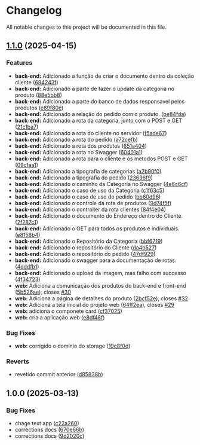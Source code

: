 # Changelog

All notable changes to this project will be documented in this file.

## [1.1.0](https://github.com/DutraGames/projeto-5dsm/compare/v1.0.0...v1.1.0) (2025-04-15)

### Features

* **back-end:** Adicionado a função de criar o documento dentro da coleção cliente ([694243f](https://github.com/DutraGames/projeto-5dsm/commit/694243f09cc1594c39601135665f5b93cd7d5574))
* **back-end:** Adicionado a parte de fazer o update da categoria no produto ([88e5bb8](https://github.com/DutraGames/projeto-5dsm/commit/88e5bb84c3c64b03983e51763ab44519c8abd45d))
* **back-end:** Adicionado a parte do banco de dados responsavel pelos produtos ([e89f80e](https://github.com/DutraGames/projeto-5dsm/commit/e89f80ea83a5660ae6439baec5348d68e71ba884))
* **back-end:** Adicionado a relação do pedido com o produto. ([be84fda](https://github.com/DutraGames/projeto-5dsm/commit/be84fda323175c223f083c9da2805c1e1596b79b))
* **back-end:** Adicionado a rota da categoria, junto com o POST e GET ([21c1ba7](https://github.com/DutraGames/projeto-5dsm/commit/21c1ba7f036c226798af1f64241b654ebfd8a26c))
* **back-end:** Adicionado a rota do cliente no servidor ([f5ade67](https://github.com/DutraGames/projeto-5dsm/commit/f5ade671b391744b2d486c9bfa80b6e113bede06))
* **back-end:** Adicionado a rota do pedido ([a72cefb](https://github.com/DutraGames/projeto-5dsm/commit/a72cefba13df3e2e736293878b271f85ec9bab80))
* **back-end:** Adicionado a rota dos produtos ([651a404](https://github.com/DutraGames/projeto-5dsm/commit/651a40428eb1c5c5e6fe742ce09ca0e45347cce0))
* **back-end:** Adicionado a rota no Swagger ([60401a1](https://github.com/DutraGames/projeto-5dsm/commit/60401a127cba0eb8347dbf26839a8c9875e0e82e))
* **back-end:** Adicionado a rota para o cliente e os metodos POST e GET ([09cfaa1](https://github.com/DutraGames/projeto-5dsm/commit/09cfaa109ff1fca180594aeb6a8c1a3f21e0f02c))
* **back-end:** Adicionado a tipografia de categorias ([a2b90f0](https://github.com/DutraGames/projeto-5dsm/commit/a2b90f009bce06bc820d5718c5e8b4b356603c48))
* **back-end:** Adicionado a tipografia do pedido ([23636f9](https://github.com/DutraGames/projeto-5dsm/commit/23636f9c6080473dbb97eedf5040c4c033d07e67))
* **back-end:** Adicionado o caminho da Categoria no Swagger ([4e6c6cf](https://github.com/DutraGames/projeto-5dsm/commit/4e6c6cf03e0ac455784301a4f0d85ee1f5b2d25c))
* **back-end:** Adicionado o caso de uso da Categoria ([c1f63c5](https://github.com/DutraGames/projeto-5dsm/commit/c1f63c5281d052a5419ae3f77d4f53c46d808db4))
* **back-end:** Adicionado o caso de uso do pedido ([bb60d96](https://github.com/DutraGames/projeto-5dsm/commit/bb60d96026fc4408ef94a6ee25cff6d3a54e792d))
* **back-end:** Adicionado o controle da rota de produtos ([9d74f5f](https://github.com/DutraGames/projeto-5dsm/commit/9d74f5fe331e4168f6341fbe6e4042436261ae11))
* **back-end:** Adicionado o controller da rota clientes ([84f4e04](https://github.com/DutraGames/projeto-5dsm/commit/84f4e041aad4f1eb0ce8b4b8927dc2b641da113c))
* **back-end:** Adicionado o documento do Endereço dentro do Cliente. ([2f287c1](https://github.com/DutraGames/projeto-5dsm/commit/2f287c132f2b134099cd5eee498460570e9252ce))
* **back-end:** Adicionado o GET para todos os produtos e individuais. ([e8158b4](https://github.com/DutraGames/projeto-5dsm/commit/e8158b42fa6f9d5bfca5f91f58da46c2c973f8fa))
* **back-end:** Adicionado o Repositório da Categoria ([bbf6719](https://github.com/DutraGames/projeto-5dsm/commit/bbf6719c6c6731c3828f53fc20b5306f645608d4))
* **back-end:** Adicionado o repositório do Cliente ([da4b527](https://github.com/DutraGames/projeto-5dsm/commit/da4b5273adeb4ed48368c7bd3221a6dba0556c50))
* **back-end:** Adicionado o repositório do pedido ([47df929](https://github.com/DutraGames/projeto-5dsm/commit/47df9296e302510c8a5adaa5e4f73e142392de6d))
* **back-end:** Adicionado o swagger para a documentação de rotas. ([4dddfb1](https://github.com/DutraGames/projeto-5dsm/commit/4dddfb10f614c8cd8005bc524797b1a2ae2e6e28))
* **back-end:** Adicionado o upload da imagem, mas falho com successo ([4f34723](https://github.com/DutraGames/projeto-5dsm/commit/4f34723dc4867cdc5ca4f0ab29654b8c0d44d326))
* **web:** Adiciona a comunicação dos produtos do back-end e front-end ([5b526ae](https://github.com/DutraGames/projeto-5dsm/commit/5b526ae0a19d2b7fedc940efcdb8c094e0b5ae30)), closes [#30](https://github.com/DutraGames/projeto-5dsm/issues/30)
* **web:** Adiciona a página de detalhes do produto ([2bcf52e](https://github.com/DutraGames/projeto-5dsm/commit/2bcf52edb72774f2a1c10f8628bf654b68fa45d8)), closes [#32](https://github.com/DutraGames/projeto-5dsm/issues/32)
* **web:** Adiciona a tela inicial do projeto web ([64ff2ea](https://github.com/DutraGames/projeto-5dsm/commit/64ff2eaf9239680bd25b0a292e12e51b3716845d)), closes [#29](https://github.com/DutraGames/projeto-5dsm/issues/29)
* **web:** adiciona o componete card ([cf37025](https://github.com/DutraGames/projeto-5dsm/commit/cf37025ad8c79847f619b85432cf6ee7eaddb5f3))
* **web:** cria a aplicação web ([e8df48f](https://github.com/DutraGames/projeto-5dsm/commit/e8df48ffcdebc9250b87b14bee92426832dea58b))

### Bug Fixes

* **web:** corrigido o domínio do storage ([19c8f0d](https://github.com/DutraGames/projeto-5dsm/commit/19c8f0d595a8eef01c06e73ebfc1e33f2409cde8))

### Reverts

* revetido commit anterior ([d85838b](https://github.com/DutraGames/projeto-5dsm/commit/d85838bfd2df3172dd0ae8fb5c9320c9abba7eb6))

## 1.0.0 (2025-03-13)

### Bug Fixes

* chage text app ([c22a260](https://github.com/DutraGames/projeto-5dsm/commit/c22a260d7977cb4ec118651be497186363d471d5))
* corrections docs ([670e66b](https://github.com/DutraGames/projeto-5dsm/commit/670e66b3c8425525c58d26a521008882309d2b75))
* corrections docs ([9d2020c](https://github.com/DutraGames/projeto-5dsm/commit/9d2020c08c8d7710fb94aaccf2143a5ee71ff1e2))
